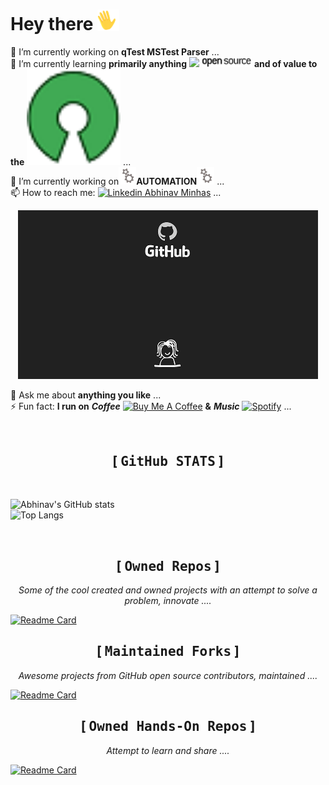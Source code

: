 <!-- ### Hi there 👋

**abhinavminhas/abhinavminhas** is a ✨ _special_ ✨ repository because its `README.md` (this file) appears on your GitHub profile.

Here are some ideas to get you started:

- 🔭 I’m currently working on ...
- 🌱 I’m currently learning ...
- 👯 I’m looking to collaborate on ...
- 🤔 I’m looking for help with ...
- 💬 Ask me about ...
- 📫 How to reach me: ...
- 😄 Pronouns: ...
- ⚡ Fun fact: ...

-->

# Hey there <img src="images\image1.gif" width="35px"></img>

<!-- ![](https://visitor-badge.glitch.me/badge?page_id=abhinavminhas.abhinavminhas) -->
<!-- <a href = "https://www.linkedin.com/in/abhinav-minhas-46226310/"> <img src="https://i.stack.imgur.com/gVE0j.png" width="20px" /> </a>  -->

🔭 I’m currently working on **qTest MSTest Parser**</b> ...  
🌱 I’m currently learning **primarily anything** <img src="https://cdn3.iconfinder.com/data/icons/logos-and-brands-adobe/512/240_Opensource_Open_Source-128.png" width="28px" /> <img src="images\image2.png" width="80px" /> **and of value to the** <img src="images\image3.png" width="150px" /></b> ...  
🔭 I’m currently working on<img src="images\image4.gif" width="28px" />**AUTOMATION**<img src="images\image4.gif" width="28px" /> ...  
📫 How to reach me: [![Linkedin](https://i.stack.imgur.com/gVE0j.png) Abhinav Minhas](https://www.linkedin.com/in/abhinav-minhas-46226310/)  ...  

<p align="center"> <img alt="GIF" src="images\animation1.gif?raw=true" width="480px" /> </p>

💬 Ask me about **anything you like** ...  
⚡ Fun fact: **I run on** _**Coffee**_ <a href="https://www.buymeacoffee.com/abhinavminhas" target="_blank"><img src="https://www.buymeacoffee.com/assets/img/guidelines/download-assets-sm-1.svg" alt="Buy Me A Coffee" width="120px" /></a> **&**  _**Music**_ <a href="https://open.spotify.com/user/213mwagmrdoa3gcr762sveuoq"  target="_blank"><img src="https://cdn2.iconfinder.com/data/icons/social-icons-33/128/Spotify-512.png" alt="Spotify" width="30px" /></a> ...  

</br>
<h2 align="center">[ <TT><b>GitHub STATS</b></TT> ]</h2>
</br>

![Abhinav's GitHub stats](https://github-readme-stats.vercel.app/api?username=abhinavminhas&theme=great-gatsby&show_icons=true&include_all_commits=true&count_private=true&cache_seconds=1800&hide=contribs)  
![Top Langs](https://github-readme-stats.vercel.app/api/top-langs/?username=abhinavminhas&theme=default&layout=compact)  

</br>
<h2 align="center"> [ <TT><b>Owned Repos</b></TT> ] </h2>
<p align="center"><i>Some of the cool created and owned projects with an attempt to solve a problem, innovate ....</i></p>

[![Readme Card](https://github-readme-stats.vercel.app/api/pin/?username=abhinavminhas&theme=vision-friendly-dark&card_width=10&show_owner=abhinavminhas&repo=qtest-mstest-parser)](https://github.com/abhinavminhas/qtest-mstest-parser)

<h2 align="center"> [ <TT><b>Maintained Forks</b></TT> ] </h2>
<p align="center"><i>Awesome projects from GitHub open source contributors, maintained ....</i></p>

[![Readme Card](https://github-readme-stats.vercel.app/api/pin/?username=abhinavminhas&theme=maroongold&repo=trxer)](https://github.com/abhinavminhas/trxer)

<h2 align="center"> [ <TT><b>Owned Hands-On Repos</b></TT> ] </h2>
<p align="center"><i>Attempt to learn and share ....</i></p>
  
[![Readme Card](https://github-readme-stats.vercel.app/api/pin/?username=abhinavminhas&theme=github_dark&show_owner=abhinavminhas&repo=handson-testcafe)](https://github.com/abhinavminhas/handson-testcafe)
